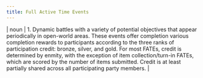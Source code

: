 ```yaml
---
title: Full Active Time Events
---
```

| noun | 1.  	Dynamic battles with a variety of potential objectives that appear periodically in open-world areas. These events offer completion various completion rewards to participants according to the three ranks of participation credit: bronze, silver, and gold. For most FATEs, credit is determined by enmity, with the exception of item collection/turn-in FATEs, which are scored by the number of items submitted. Credit is at least partially shared across all participating party members.	|